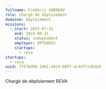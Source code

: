 ```yaml
---
fullname: Frédéric GARREAU
role: Chargé de déploiement
domaine: Déploiement
missions:
  - start: 2022-07-25
    end: 2024-08-31
    status: independent
    employer: OPTEAMIS
    startups:
      - reva
startups:
  - reva
uuid: ff57ed68-2461-44c4-b857-ac4df7cd1da5
---
```

Chargé de déploiement REVA